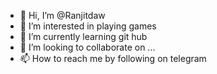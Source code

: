 - 👋 Hi, I’m @Ranjitdaw
- 👀 I’m interested in playing games
- 🌱 I’m currently learning git hub
- 💞️ I’m looking to collaborate on ...
- 📫 How to reach me by following on telegram 



<!---
Ranjitdaw/Ranjitdaw is a ✨ special ✨ repository because its `README.md` (this file) appears on your GitHub profile.
You can click the Preview link to take a look at your changes.
--->
